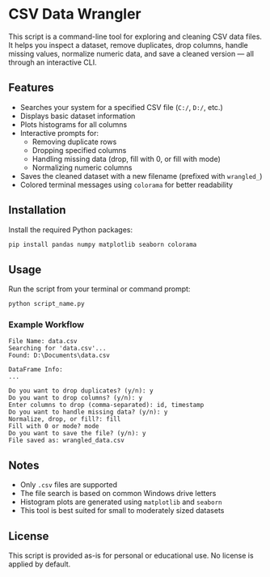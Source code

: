 # CSV Data Wrangler

This script is a command-line tool for exploring and cleaning CSV data files. It helps you inspect a dataset, remove duplicates, drop columns, handle missing values, normalize numeric data, and save a cleaned version — all through an interactive CLI.

## Features

- Searches your system for a specified CSV file (`C:/`, `D:/`, etc.)
- Displays basic dataset information
- Plots histograms for all columns
- Interactive prompts for:
  - Removing duplicate rows
  - Dropping specified columns
  - Handling missing data (drop, fill with 0, or fill with mode)
  - Normalizing numeric columns
- Saves the cleaned dataset with a new filename (prefixed with `wrangled_`)
- Colored terminal messages using `colorama` for better readability

## Installation

Install the required Python packages:

```bash
pip install pandas numpy matplotlib seaborn colorama
```

## Usage

Run the script from your terminal or command prompt:

```bash
python script_name.py
```

### Example Workflow

```
File Name: data.csv
Searching for 'data.csv'...
Found: D:\Documents\data.csv

DataFrame Info:
...

Do you want to drop duplicates? (y/n): y
Do you want to drop columns? (y/n): y
Enter columns to drop (comma-separated): id, timestamp
Do you want to handle missing data? (y/n): y
Normalize, drop, or fill?: fill
Fill with 0 or mode? mode
Do you want to save the file? (y/n): y
File saved as: wrangled_data.csv
```

## Notes

- Only `.csv` files are supported
- The file search is based on common Windows drive letters
- Histogram plots are generated using `matplotlib` and `seaborn`
- This tool is best suited for small to moderately sized datasets

## License

This script is provided as-is for personal or educational use. No license is applied by default.
